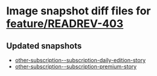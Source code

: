 # Image snapshot diff files for [feature/READREV-403](https://github.com/brightsitesconsulting/indy-pwamp/pull/2031)

## Updated snapshots
- [other-subscription--subscription-daily-edition-story](./other-subscription--subscription-daily-edition-story)
- [other-subscription--subscription-premium-story](./other-subscription--subscription-premium-story)
